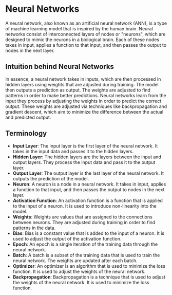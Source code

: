 # Neural Networks
A neural network, also known as an artificial neural network (ANN), is a type of machine learning model that is inspired by the human brain. Neural networks consist of interconnected layers of nodes or "neurons", which are designed to mimic the neurons in a biological brain. Each of these nodes takes in input, applies a function to that input, and then passes the output to nodes in the next layer.

## Intuition behind Neural Networks
In essence, a neural network takes in inputs, which are then processed in hidden layers using weights that are adjusted during training. The model then outputs a prediction as output. The weights are adjusted to find patterns in order to make better predictions. Neural networks learn from the input they process by adjusting the weights in order to predict the correct output. These weights are adjusted via techniques like backpropagation and gradient descent, which aim to minimize the difference between the actual and predicted output.

## Terminology
- **Input Layer**: The input layer is the first layer of the neural network. It takes in the input data and passes it to the hidden layers.
- **Hidden Layer**: The hidden layers are the layers between the input and output layers. They process the input data and pass it to the output layer.
- **Output Layer**: The output layer is the last layer of the neural network. It outputs the prediction of the model.
- **Neuron**: A neuron is a node in a neural network. It takes in input, applies a function to that input, and then passes the output to nodes in the next layer.
- **Activation Function**: An activation function is a function that is applied to the input of a neuron. It is used to introduce non-linearity into the model.
- **Weights**: Weights are values that are assigned to the connections between neurons. They are adjusted during training in order to find patterns in the data.
- **Bias**: Bias is a constant value that is added to the input of a neuron. It is used to adjust the output of the activation function.
- **Epoch**: An epoch is a single iteration of the training data through the neural network.
- **Batch**: A batch is a subset of the training data that is used to train the neural network. The weights are updated after each batch.
- **Optimizer**: An optimizer is an algorithm that is used to minimize the loss function. It is used to adjust the weights of the neural network.
- **Backpropagation**: Backpropagation is a technique that is used to adjust the weights of the neural network. It is used to minimize the loss function.